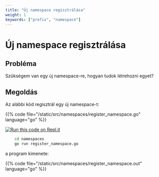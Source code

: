 ```yaml
---
title: "Új namespace regisztrálása"
weight: 1
keywords: ["prefix", "namespace"]
---
```


# Új namespace regisztrálása

## Probléma

Szükségem van egy új namespace-re, hogyan tudok létrehozni egyet?

## Megoldás

Az alábbi kód regisztrál egy új namespace-t:

{{% code file="/static/src/namespaces/register_namespace.go" language="go" %}}

[![Run this code on Repl.it](https://repl.it/badge/github/tombenke/cayley-cookbook-src)](https://repl.it/@tombenke/cayley-cookbook-src#namespaces/register_namespace.go)

```bash
    cd namespaces
    go run register_namespace.go
```

a program kimenete:

{{% code file="/static/src/namespaces/register_namespace.out" language="go" %}}


